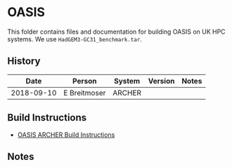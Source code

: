 # OASIS
 
This folder contains files and documentation for building OASIS on UK HPC systems.
We use ```HadGEM3-GC31_benchmark.tar```.

## History

Date | Person | System | Version | Notes
---- | -------|--------|---------|------
2018-09-10 | E Breitmoser | ARCHER |  | 
 

## Build Instructions

* [OASIS ARCHER Build Instructions](OASIS_ACRHER.md)

## Notes
